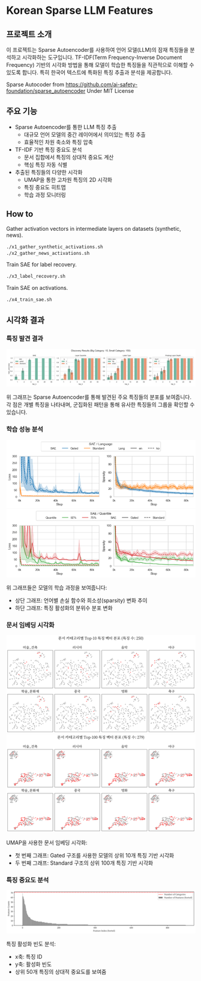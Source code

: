 # Korean Sparse LLM Features

## 프로젝트 소개
이 프로젝트는 Sparse Autoencoder를 사용하여 언어 모델(LLM)의 잠재 특징들을 분석하고 시각화하는 도구입니다. TF-IDF(Term Frequency-Inverse Document Frequency) 기반의 시각화 방법을 통해 모델이 학습한 특징들을 직관적으로 이해할 수 있도록 합니다. 특히 한국어 텍스트에 특화된 특징 추출과 분석을 제공합니다.

Sparse Autocoder from https://github.com/ai-safety-foundation/sparse_autoencoder Under MIT License

## 주요 기능

- Sparse Autoencoder를 통한 LLM 특징 추출
  - 대규모 언어 모델의 중간 레이어에서 의미있는 특징 추출
  - 효율적인 차원 축소와 특징 압축
- TF-IDF 기반 특징 중요도 분석
  - 문서 집합에서 특징의 상대적 중요도 계산
  - 핵심 특징 자동 식별
- 추출된 특징들의 다양한 시각화
  - UMAP을 통한 고차원 특징의 2D 시각화
  - 특징 중요도 히트맵
  - 학습 과정 모니터링

## How to

Gather activation vectors in intermediate layers on datasets (synthetic, news).

```bash
./x1_gather_synthetic_activations.sh
./x2_gather_news_activations.sh
```

Train SAE for label recovery.

```bash
./x3_label_recovery.sh
```

Train SAE on activations.

```bash
./x4_train_sae.sh
```

## 시각화 결과

### 특징 발견 결과

<img src="assets/discovery_results.png">

위 그래프는 Sparse Autoencoder를 통해 발견된 주요 특징들의 분포를 보여줍니다. 각 점은 개별 특징을 나타내며, 군집화된 패턴을 통해 유사한 특징들의 그룹을 확인할 수 있습니다.

### 학습 성능 분석

<img src="assets/loss_sparsity_lang.png">

<img src="assets/loss_sparsity_quantile.png">

위 그래프들은 모델의 학습 과정을 보여줍니다:

- 상단 그래프: 언어별 손실 함수와 희소성(sparsity) 변화 추이
- 하단 그래프: 특징 활성화의 분위수 분포 변화

### 문서 임베딩 시각화

<img src="assets/exaone_8b_train_ko_gated_q2_topk10_umap.png">

<img src="assets/exaone_8b_train_ko_standard_q2_topk100_umap.png">

UMAP을 사용한 문서 임베딩 시각화:

- 첫 번째 그래프: Gated 구조를 사용한 모델의 상위 10개 특징 기반 시각화
- 두 번째 그래프: Standard 구조의 상위 100개 특징 기반 시각화

### 특징 중요도 분석

<img src="assets/exaone_8b_train_ko_gated_q2_topk50_feature_counts.png">

특징 활성화 빈도 분석:

- x축: 특징 ID
- y축: 활성화 빈도
- 상위 50개 특징의 상대적 중요도를 보여줌
